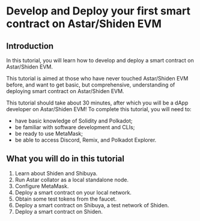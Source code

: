 # Develop and Deploy your first smart contract on Astar/Shiden EVM

## Introduction

In this tutorial, you will learn how to develop and deploy a smart contract on Astar/Shiden EVM.

This tutorial is aimed at those who have never touched Astar/Shiden EVM before, and want to get basic, but comprehensive, understanding of deploying smart contract on Astar/Shiden EVM.

This tutorial should take about 30 minutes, after which you will be a dApp developer on Astar/Shiden EVM! To complete this tutorial, you will need to:

- have basic knowledge of Solidity and Polkadot;
- be familiar with software development and CLIs;
- be ready to use MetaMask;
- be able to access Discord, Remix, and Polkadot Explorer.

## What you will do in this tutorial

1. Learn about Shiden and Shibuya.
2. Run Astar collator as a local standalone node.
3. Configure MetaMask.
4. Deploy a smart contract on your local network.
5. Obtain some test tokens from the faucet.
6. Deploy a smart contract on Shibuya, a test network of Shiden.
7. Deploy a smart contract on Shiden.
